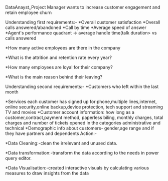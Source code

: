 
DataAnayst_Project
Manager wants to increase customer engagement and retain employee churn


Understanding first requirements:-
*Overall customer satisfaction
*Overall calls answered/abandoned
*Call by time
*Average speed of answer
*Agent's performance quadrant -> average handle time(talk duration> vs calls answered

*How many active employees are there in the company

*What is the attrition and retention rate every year?

*How many employees are loyal for their company?

*What is the main reason behind their leaving?

Understanding second requirements:-
*Customers who left within the last month

*Services each customer has signed up for:phone,multiple lines,internet, online security,online backup,device protection, tech support and streaming TV and movies
*Customer account information: how long as a customer,contract,payment method, paperless biling, monthly charges, total charges and number of tickets opened in the categories administrative and technical
*Demographic info about customers- gender,age range and if they have partners and dependents 
Action:-

*Data Cleaning:-clean the irrelevant and unused data.

*Data transformation:-transform the data according to the needs in power query editor.

*Data Visualisation:-created interactive visuals by calculating various measures to draw insights from the data
